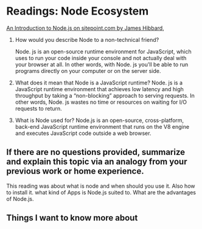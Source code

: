# Readings: Node Ecosystem

[An Introduction to Node.js on sitepoint.com by James Hibbard](https://www.sitepoint.com/an-introduction-to-node-js/),

1. How would you describe Node to a non-technical friend?

    Node. js is an open-source runtime environment for JavaScript, which uses to run your code inside your console and not actually deal with your browser at all. In other words, with Node. js you'll be able to run programs directly on your computer or on the server side.

2. What does it mean that Node is a JavaScript runtime?
    Node. js is a JavaScript runtime environment that achieves low latency and high throughput by taking a “non-blocking” approach to serving requests. In other words, Node. js wastes no time or resources on waiting for I/O requests to return.

3. What is Node used for?
    Node.js is an open-source, cross-platform,
    back-end JavaScript runtime environment
    that runs on the V8 engine and executes
    JavaScript code outside a web browser.

## If there are no questions provided, summarize and explain this topic via an analogy from your previous work or home experience.

This reading was about what is node and when should you use it. Also how to install it. what kind of Apps is Node.js suited to. What are the advantages of Node.js.

## Things I want to know more about
